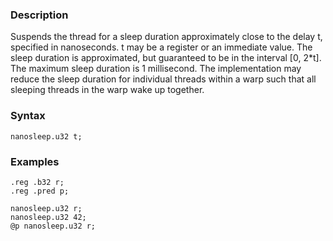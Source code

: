 ### Description

Suspends the thread for a sleep duration approximately close to the delay t, specified in
nanoseconds. t may be a register or an immediate value.
The sleep duration is approximated, but guaranteed to be in the interval [0, 2*t]. The maximum
sleep duration is 1 millisecond. The implementation may reduce the sleep duration for individual
threads within a warp such that all sleeping threads in the warp wake up together.

### Syntax

```
nanosleep.u32 t;
```

### Examples

```
.reg .b32 r;
.reg .pred p;

nanosleep.u32 r;
nanosleep.u32 42;
@p nanosleep.u32 r;
```


